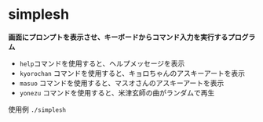 # simplesh

**画面にプロンプトを表示させ、キーボードからコマンド入力を実行するプログラム**

- `help`コマンドを使用すると、ヘルプメッセージを表示
- `kyorochan` コマンドを使用すると、キョロちゃんのアスキーアートを表示
- `masuo` コマンドを使用すると、マスオさんのアスキーアートを表示
- `yonezu` コマンドを使用すると、米津玄師の曲がランダムで再生

使用例 `./simplesh`